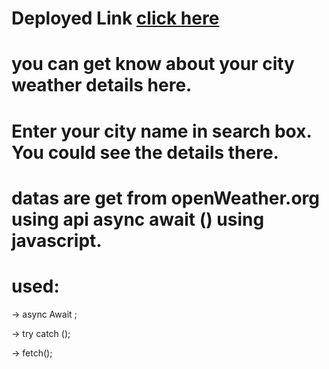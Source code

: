 # Deployed Link [click here](https://nostalgic-boyd-72d9ba.netlify.app/)

# you can get know about your city weather details here.

# Enter your city name in search box. You could see the details there.

# datas are get from openWeather.org using api async await () using javascript.

# used:

-> async Await ;

-> try catch ();

-> fetch();
